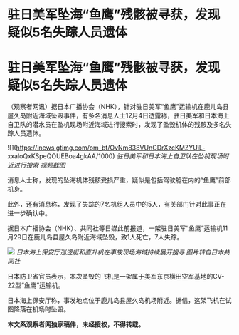 # 驻日美军坠海“鱼鹰”残骸被寻获，发现疑似5名失踪人员遗体

# 驻日美军坠海“鱼鹰”残骸被寻获，发现疑似5名失踪人员遗体

（观察者网讯）据日本广播协会（NHK），针对驻日美军“鱼鹰”运输机在鹿儿岛县屋久岛附近海域坠毁事件，有多名消息人士12月4日透露称，驻日美军和日本海上自卫队的潜水员在坠机现场附近海域进行搜索时，发现了坠毁机体的残骸及多名失踪人员遗体。

![](https://inews.gtimg.com/om_bt/OvNm838VUnGDrXzcKMZYUiL-
xxaloQxKSpeQOUEBoa4gkAA/1000) _驻日美军和日本海上自卫队在坠机现场附近进行搜索 视频截图_

消息人士称，发现的坠海机体残骸受损严重，疑似是包括驾驶舱在内的“鱼鹰”前部机身。

此外，还有消息称，发现了失踪的7名机组人员中的5人，有关部门针对此事正在进一步确认中。

据日本广播协会（NHK）、共同社等日媒此前报道，一架驻日美军“鱼鹰”运输机11月29日在鹿儿岛县屋久岛附近海域坠毁，致1人死亡，7人失踪。

![](https://inews.gtimg.com/om_bt/OZ7kx_V9-0ztTUvDlXt526b5UBOVcYKtY3VvmHbBnR55IAA/1000)
_日本海上保安厅巡逻艇和直升机在事故现场海域持续展开搜寻 图片转自日本共同社_

日本防卫省官员表示，本次坠毁的飞机是一架属于美军东京横田空军基地的CV-22型“鱼鹰”运输机。

日本海上保安厅称，事发地点位于鹿儿岛县屋久岛机场附近。据信，这架飞机在试图降落在机场时坠毁。

**本文系观察者网独家稿件，未经授权，不得转载。**

